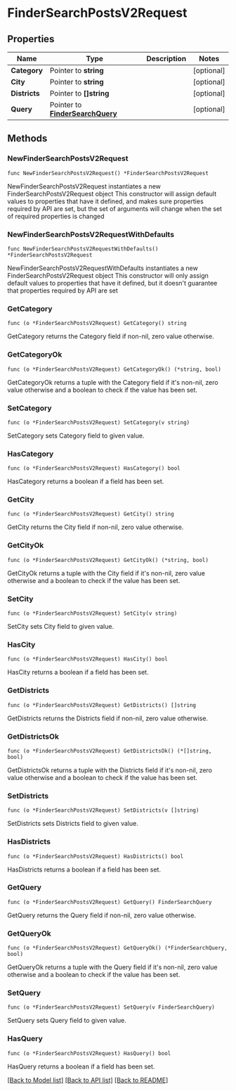# FinderSearchPostsV2Request

## Properties

Name | Type | Description | Notes
------------ | ------------- | ------------- | -------------
**Category** | Pointer to **string** |  | [optional] 
**City** | Pointer to **string** |  | [optional] 
**Districts** | Pointer to **[]string** |  | [optional] 
**Query** | Pointer to [**FinderSearchQuery**](FinderSearchQuery.md) |  | [optional] 

## Methods

### NewFinderSearchPostsV2Request

`func NewFinderSearchPostsV2Request() *FinderSearchPostsV2Request`

NewFinderSearchPostsV2Request instantiates a new FinderSearchPostsV2Request object
This constructor will assign default values to properties that have it defined,
and makes sure properties required by API are set, but the set of arguments
will change when the set of required properties is changed

### NewFinderSearchPostsV2RequestWithDefaults

`func NewFinderSearchPostsV2RequestWithDefaults() *FinderSearchPostsV2Request`

NewFinderSearchPostsV2RequestWithDefaults instantiates a new FinderSearchPostsV2Request object
This constructor will only assign default values to properties that have it defined,
but it doesn't guarantee that properties required by API are set

### GetCategory

`func (o *FinderSearchPostsV2Request) GetCategory() string`

GetCategory returns the Category field if non-nil, zero value otherwise.

### GetCategoryOk

`func (o *FinderSearchPostsV2Request) GetCategoryOk() (*string, bool)`

GetCategoryOk returns a tuple with the Category field if it's non-nil, zero value otherwise
and a boolean to check if the value has been set.

### SetCategory

`func (o *FinderSearchPostsV2Request) SetCategory(v string)`

SetCategory sets Category field to given value.

### HasCategory

`func (o *FinderSearchPostsV2Request) HasCategory() bool`

HasCategory returns a boolean if a field has been set.

### GetCity

`func (o *FinderSearchPostsV2Request) GetCity() string`

GetCity returns the City field if non-nil, zero value otherwise.

### GetCityOk

`func (o *FinderSearchPostsV2Request) GetCityOk() (*string, bool)`

GetCityOk returns a tuple with the City field if it's non-nil, zero value otherwise
and a boolean to check if the value has been set.

### SetCity

`func (o *FinderSearchPostsV2Request) SetCity(v string)`

SetCity sets City field to given value.

### HasCity

`func (o *FinderSearchPostsV2Request) HasCity() bool`

HasCity returns a boolean if a field has been set.

### GetDistricts

`func (o *FinderSearchPostsV2Request) GetDistricts() []string`

GetDistricts returns the Districts field if non-nil, zero value otherwise.

### GetDistrictsOk

`func (o *FinderSearchPostsV2Request) GetDistrictsOk() (*[]string, bool)`

GetDistrictsOk returns a tuple with the Districts field if it's non-nil, zero value otherwise
and a boolean to check if the value has been set.

### SetDistricts

`func (o *FinderSearchPostsV2Request) SetDistricts(v []string)`

SetDistricts sets Districts field to given value.

### HasDistricts

`func (o *FinderSearchPostsV2Request) HasDistricts() bool`

HasDistricts returns a boolean if a field has been set.

### GetQuery

`func (o *FinderSearchPostsV2Request) GetQuery() FinderSearchQuery`

GetQuery returns the Query field if non-nil, zero value otherwise.

### GetQueryOk

`func (o *FinderSearchPostsV2Request) GetQueryOk() (*FinderSearchQuery, bool)`

GetQueryOk returns a tuple with the Query field if it's non-nil, zero value otherwise
and a boolean to check if the value has been set.

### SetQuery

`func (o *FinderSearchPostsV2Request) SetQuery(v FinderSearchQuery)`

SetQuery sets Query field to given value.

### HasQuery

`func (o *FinderSearchPostsV2Request) HasQuery() bool`

HasQuery returns a boolean if a field has been set.


[[Back to Model list]](../README.md#documentation-for-models) [[Back to API list]](../README.md#documentation-for-api-endpoints) [[Back to README]](../README.md)


